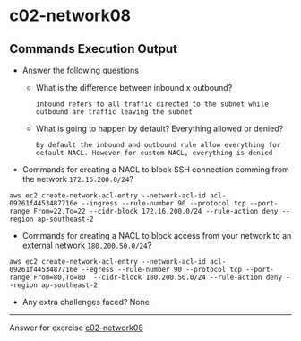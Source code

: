 # c02-network08

## Commands Execution Output

- Answer the following questions
  - What is the difference between inbound x outbound?
    ```
    inbound refers to all traffic directed to the subnet while outbound are traffic leaving the subnet 
    ```
    
  - What is going to happen by default? Everything allowed or denied?
    ```
    By default the inbound and outbound rule allow everything for default NACL. However for custom NACL, everything is denied
    ```
    

- Commands for creating a NACL to block SSH connection comming from the network `172.16.200.0/24`?

```
aws ec2 create-network-acl-entry --network-acl-id acl-09261f4453487716e --ingress --rule-number 90 --protocol tcp --port-range From=22,To=22 --cidr-block 172.16.200.0/24 --rule-action deny --region ap-southeast-2
```

- Commands for creating a NACL to block access from your network to an external network `180.200.50.0/24`?

```
aws ec2 create-network-acl-entry --network-acl-id acl-09261f4453487716e --egress --rule-number 90 --protocol tcp --port-range From=80,To=80  --cidr-block 180.200.50.0/24 --rule-action deny --region ap-southeast-2
```

- Any extra challenges faced?
None

<!-- Don't change anything below this point-->
***
Answer for exercise [c02-network08](https://github.com/devopsacademyau/academy/blob/80a940b39bc3ae40378abe7af015cb3c207463f6/classes/02class/exercises/c02-network08/README.md)